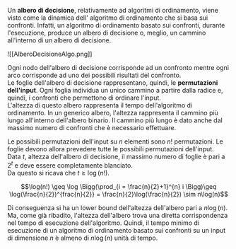 Un **albero di decisione**, relativamente ad algoritmi di ordinamento, viene visto come la dinamica dell' algoritmo di ordinamento che si basa sui confronti. Infatti, un algoritmo di ordinamento basato sui confronti, durante l'esecuzione, produce un albero di decisione o, meglio, un cammino all'interno di un albero di decisione.

![[AlberoDecisioneAlgo.png]]

Ogni nodo dell'albero di decisione corrisponde ad un confronto mentre ogni arco corrisponde ad uno dei possibili risultati del confronto.<br />
Le foglie dell'albero di decisione rappresentano, quindi, le **permutazioni dell'input**. Ogni foglia individua un unico cammino a partire dalla radice e, quindi, i confronti che permettono di ordinare l'input.<br />
L'altezza di questo albero rappresenta il tempo dell'algoritmo di ordinamento. In un generico albero, l'altezza rappresenta il cammino più lungo all'interno dell'albero binario. Il cammino più lungo è dato anche dal massimo numero di confronti che è necessario effettuare.<br />

Le possibili permutazioni dell'input su $n$ elementi sono $n!$ permutazioni. Le foglie devono allora prevedere tutte le possibili permutazioni dell'input.<br />
Data $t$, altezza dell'albero di decisione, il massimo numero di foglie è pari a $2^t$ e deve essere completamente blanciato.<br />
Da questo si ricava che $t \geq \log(n!)$.<br />

$$\log(n!) \geq \log \Bigg(\prod_{i = \frac{n}{2}+1}^{n} i \Bigg)\geq \log(\frac{n}{2})^{frac{n}{2}} = \frac{n}{2}\log(\frac{n}{2}) \sim n\log(n)$$

Di conseguenza si ha un lower bound dell'altezza dell'albero pari a $n\log(n)$. Ma, come già ribadito, l'altezza dell'albero trova una diretta corrispondenza nel tempo di esecuzione dell'algoritmo. Quindi, il tempo minimo di esecuzione di un algoritmo di ordinamento basato sui confronti su un input di dimensione $n$ è almeno di $n\log(n)$ unità di tempo.

